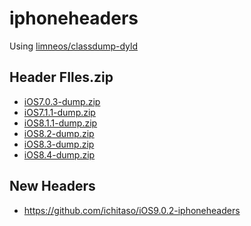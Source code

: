 iphoneheaders
=============
Using <a href="https://github.com/limneos/classdump-dyld" target="_blank" rel="nofollow">limneos/classdump-dyld</a>

## Header FIles.zip

- <a href="https://app.box.com/s/m60f1e7mlmx2s042ny4r5hq6c14oleia" target="_blank" rel="nofollow">iOS7.0.3-dump.zip</a>
- <a href="https://app.box.com/s/nhekj71tdvmo3xq69i5hhaaatw6mw0w3" target="_blank" rel="nofollow">iOS7.1.1-dump.zip</a>
- <a href="https://app.box.com/s/bultu8rxdawigahgwyqz45tyr4dpus9t" target="_blank" rel="nofollow">iOS8.1.1-dump.zip</a>
- <a href="https://app.box.com/s/jdp4gw76xgf3c8fs96h2wwik95krp51w" target="_blank" rel="nofollow">iOS8.2-dump.zip</a>
- <a href="https://app.box.com/s/0e1vt4xl8sorvczfjn4d9xzn5756u0h0" target="_blank" rel="nofollow">iOS8.3-dump.zip</a>
- <a href="https://app.box.com/s/h30fgxcezscziyzm0btklawuthu5yi57" target="_blank" rel="nofollow">iOS8.4-dump.zip</a>

## New Headers

- <a href="https://github.com/ichitaso/iOS9.0.2-iphoneheaders">https://github.com/ichitaso/iOS9.0.2-iphoneheaders</a>

